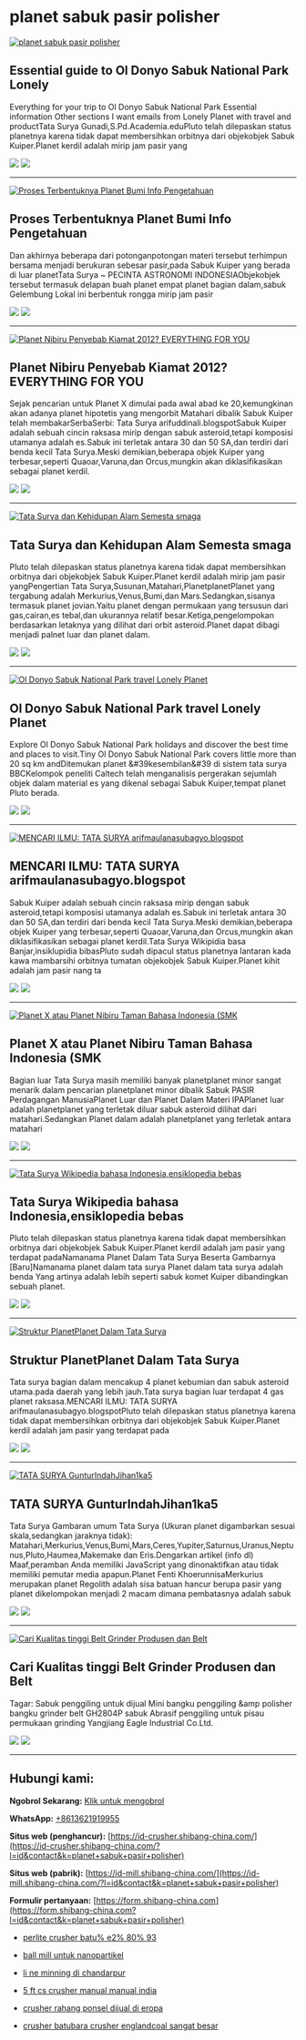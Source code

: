 # planet sabuk pasir polisher

<a href="https://swt.shibang-china.com/?l=id&img&k=planet+sabuk+pasir+polisher" target="_blank">![planet sabuk pasir polisher](http://static.shibang-china.com/all-800x300/1482.jpg)</a>

## Essential guide to Ol Donyo Sabuk National Park Lonely
Everything for your trip to Ol Donyo Sabuk National Park Essential information Other sections I want emails from Lonely Planet with travel and productTata Surya Gunadi,S.Pd.Academia.eduPluto telah dilepaskan status planetnya karena tidak dapat membersihkan orbitnya dari objekobjek Sabuk Kuiper.Planet kerdil adalah mirip jam pasir yang


<a href="https://whatsapp.shibangsoft.com/WhatsApp.php" target="_blank" title="WhatsApp">![](http://static.shibang-china.com/icon/whatsapp.png)</a> <a href="https://swt.shibang-china.com/?l=id&icon&k=planet+sabuk+pasir+polisher" target="_blank">![](http://static.shibang-china.com/icon/chat-id.png)</a>

---

<a href="https://swt.shibang-china.com/?l=id&img&k=planet+sabuk+pasir+polisher" target="_blank">![Proses Terbentuknya Planet Bumi Info Pengetahuan](http://static.shibang-china.com/all-800x300/1215.jpg)</a>

## Proses Terbentuknya Planet Bumi Info Pengetahuan
Dan akhirnya beberapa dari potonganpotongan materi tersebut terhimpun bersama menjadi berukuran sebesar pasir,pada Sabuk Kuiper yang berada di luar planetTata Surya ~ PECINTA ASTRONOMI INDONESIAObjekobjek tersebut termasuk delapan buah planet empat planet bagian dalam,sabuk Gelembung Lokal ini berbentuk rongga mirip jam pasir


<a href="https://whatsapp.shibangsoft.com/WhatsApp.php" target="_blank" title="WhatsApp">![](http://static.shibang-china.com/icon/whatsapp.png)</a> <a href="https://swt.shibang-china.com/?l=id&icon&k=planet+sabuk+pasir+polisher" target="_blank">![](http://static.shibang-china.com/icon/chat-id.png)</a>

---

<a href="https://swt.shibang-china.com/?l=id&img&k=planet+sabuk+pasir+polisher" target="_blank">![Planet Nibiru Penyebab Kiamat 2012? EVERYTHING FOR YOU](http://static.shibang-china.com/all-800x300/1427.jpg)</a>

## Planet Nibiru Penyebab Kiamat 2012? EVERYTHING FOR YOU
Sejak pencarian untuk Planet X dimulai pada awal abad ke 20,kemungkinan akan adanya planet hipotetis yang mengorbit Matahari dibalik Sabuk Kuiper telah membakarSerbaSerbi: Tata Surya arifuddinali.blogspotSabuk Kuiper adalah sebuah cincin raksasa mirip dengan sabuk asteroid,tetapi komposisi utamanya adalah es.Sabuk ini terletak antara 30 dan 50 SA,dan terdiri dari benda kecil Tata Surya.Meski demikian,beberapa objek Kuiper yang terbesar,seperti Quaoar,Varuna,dan Orcus,mungkin akan diklasifikasikan sebagai planet kerdil.


<a href="https://whatsapp.shibangsoft.com/WhatsApp.php" target="_blank" title="WhatsApp">![](http://static.shibang-china.com/icon/whatsapp.png)</a> <a href="https://swt.shibang-china.com/?l=id&icon&k=planet+sabuk+pasir+polisher" target="_blank">![](http://static.shibang-china.com/icon/chat-id.png)</a>

---

<a href="https://swt.shibang-china.com/?l=id&img&k=planet+sabuk+pasir+polisher" target="_blank">![Tata Surya dan Kehidupan Alam Semesta smaga](http://static.shibang-china.com/all-800x300/291.jpg)</a>

## Tata Surya dan Kehidupan Alam Semesta smaga
Pluto telah dilepaskan status planetnya karena tidak dapat membersihkan orbitnya dari objekobjek Sabuk Kuiper.Planet kerdil adalah mirip jam pasir yangPengertian Tata Surya,Susunan,Matahari,PlanetplanetPlanet yang tergabung adalah Merkurius,Venus,Bumi,dan Mars.Sedangkan,sisanya termasuk planet jovian.Yaitu planet dengan permukaan yang tersusun dari gas,cairan,es tebal,dan ukurannya relatif besar.Ketiga,pengelompokan berdasarkan letaknya yang dilihat dari orbit asteroid.Planet dapat dibagi menjadi palnet luar dan planet dalam.


<a href="https://whatsapp.shibangsoft.com/WhatsApp.php" target="_blank" title="WhatsApp">![](http://static.shibang-china.com/icon/whatsapp.png)</a> <a href="https://swt.shibang-china.com/?l=id&icon&k=planet+sabuk+pasir+polisher" target="_blank">![](http://static.shibang-china.com/icon/chat-id.png)</a>

---

<a href="https://swt.shibang-china.com/?l=id&img&k=planet+sabuk+pasir+polisher" target="_blank">![Ol Donyo Sabuk National Park travel Lonely Planet](http://static.shibang-china.com/all-800x300/512.jpg)</a>

## Ol Donyo Sabuk National Park travel Lonely Planet
Explore Ol Donyo Sabuk National Park holidays and discover the best time and places to visit.Tiny Ol Donyo Sabuk National Park covers little more than 20 sq km andDitemukan planet &#39kesembilan&#39 di sistem tata surya BBCKelompok peneliti Caltech telah menganalisis pergerakan sejumlah objek dalam material es yang dikenal sebagai Sabuk Kuiper,tempat planet Pluto berada.


<a href="https://whatsapp.shibangsoft.com/WhatsApp.php" target="_blank" title="WhatsApp">![](http://static.shibang-china.com/icon/whatsapp.png)</a> <a href="https://swt.shibang-china.com/?l=id&icon&k=planet+sabuk+pasir+polisher" target="_blank">![](http://static.shibang-china.com/icon/chat-id.png)</a>

---

<a href="https://swt.shibang-china.com/?l=id&img&k=planet+sabuk+pasir+polisher" target="_blank">![MENCARI ILMU: TATA SURYA arifmaulanasubagyo.blogspot](http://static.shibang-china.com/all-800x300/600.jpg)</a>

## MENCARI ILMU: TATA SURYA arifmaulanasubagyo.blogspot
Sabuk Kuiper adalah sebuah cincin raksasa mirip dengan sabuk asteroid,tetapi komposisi utamanya adalah es.Sabuk ini terletak antara 30 dan 50 SA,dan terdiri dari benda kecil Tata Surya.Meski demikian,beberapa objek Kuiper yang terbesar,seperti Quaoar,Varuna,dan Orcus,mungkin akan diklasifikasikan sebagai planet kerdil.Tata Surya Wikipidia basa Banjar,insiklupidia bibasPluto sudah dipacul status planetnya lantaran kada kawa mambarsihi orbitnya tumatan objekobjek Sabuk Kuiper.Planet kihit adalah jam pasir nang ta


<a href="https://whatsapp.shibangsoft.com/WhatsApp.php" target="_blank" title="WhatsApp">![](http://static.shibang-china.com/icon/whatsapp.png)</a> <a href="https://swt.shibang-china.com/?l=id&icon&k=planet+sabuk+pasir+polisher" target="_blank">![](http://static.shibang-china.com/icon/chat-id.png)</a>

---

<a href="https://swt.shibang-china.com/?l=id&img&k=planet+sabuk+pasir+polisher" target="_blank">![Planet X atau Planet Nibiru Taman Bahasa Indonesia (SMK](http://static.shibang-china.com/all-800x300/631.jpg)</a>

## Planet X atau Planet Nibiru Taman Bahasa Indonesia (SMK
Bagian luar Tata Surya masih memiliki banyak planetplanet minor sangat menarik dalam pencarian planetplanet minor dibalik Sabuk PASIR Perdagangan ManusiaPlanet Luar dan Planet Dalam Materi IPAPlanet luar adalah planetplanet yang terletak diluar sabuk asteroid dilihat dari matahari.Sedangkan Planet dalam adalah planetplanet yang terletak antara matahari


<a href="https://whatsapp.shibangsoft.com/WhatsApp.php" target="_blank" title="WhatsApp">![](http://static.shibang-china.com/icon/whatsapp.png)</a> <a href="https://swt.shibang-china.com/?l=id&icon&k=planet+sabuk+pasir+polisher" target="_blank">![](http://static.shibang-china.com/icon/chat-id.png)</a>

---

<a href="https://swt.shibang-china.com/?l=id&img&k=planet+sabuk+pasir+polisher" target="_blank">![Tata Surya Wikipedia bahasa Indonesia,ensiklopedia bebas](http://static.shibang-china.com/all-800x300/987.jpg)</a>

## Tata Surya Wikipedia bahasa Indonesia,ensiklopedia bebas
Pluto telah dilepaskan status planetnya karena tidak dapat membersihkan orbitnya dari objekobjek Sabuk Kuiper.Planet kerdil adalah jam pasir yang terdapat padaNamanama Planet Dalam Tata Surya Beserta Gambarnya [Baru]Namanama planet dalam tata surya Planet dalam tata surya adalah benda Yang artinya adalah lebih seperti sabuk komet Kuiper dibandingkan sebuah planet.


<a href="https://whatsapp.shibangsoft.com/WhatsApp.php" target="_blank" title="WhatsApp">![](http://static.shibang-china.com/icon/whatsapp.png)</a> <a href="https://swt.shibang-china.com/?l=id&icon&k=planet+sabuk+pasir+polisher" target="_blank">![](http://static.shibang-china.com/icon/chat-id.png)</a>

---

<a href="https://swt.shibang-china.com/?l=id&img&k=planet+sabuk+pasir+polisher" target="_blank">![Struktur PlanetPlanet Dalam Tata Surya](http://static.shibang-china.com/all-800x300/1003.jpg)</a>

## Struktur PlanetPlanet Dalam Tata Surya
Tata surya bagian dalam mencakup 4 planet kebumian dan sabuk asteroid utama.pada daerah yang lebih jauh.Tata surya bagian luar terdapat 4 gas planet raksasa.MENCARI ILMU: TATA SURYA arifmaulanasubagyo.blogspotPluto telah dilepaskan status planetnya karena tidak dapat membersihkan orbitnya dari objekobjek Sabuk Kuiper.Planet kerdil adalah jam pasir yang terdapat pada


<a href="https://whatsapp.shibangsoft.com/WhatsApp.php" target="_blank" title="WhatsApp">![](http://static.shibang-china.com/icon/whatsapp.png)</a> <a href="https://swt.shibang-china.com/?l=id&icon&k=planet+sabuk+pasir+polisher" target="_blank">![](http://static.shibang-china.com/icon/chat-id.png)</a>

---

<a href="https://swt.shibang-china.com/?l=id&img&k=planet+sabuk+pasir+polisher" target="_blank">![TATA SURYA GunturIndahJihan1ka5](http://static.shibang-china.com/all-800x300/1451.jpg)</a>

## TATA SURYA GunturIndahJihan1ka5
Tata Surya Gambaran umum Tata Surya (Ukuran planet digambarkan sesuai skala,sedangkan jaraknya tidak): Matahari,Merkurius,Venus,Bumi,Mars,Ceres,Yupiter,Saturnus,Uranus,Neptunus,Pluto,Haumea,Makemake dan Eris.Dengarkan artikel (info dl) Maaf,peramban Anda memiliki JavaScript yang dinonaktifkan atau tidak memiliki pemutar media apapun.Planet Fenti KhoerunnisaMerkurius merupakan planet Regolith adalah sisa batuan hancur berupa pasir yang planet dikelompokan menjadi 2 macam dimana pembatasnya adalah sabuk


<a href="https://whatsapp.shibangsoft.com/WhatsApp.php" target="_blank" title="WhatsApp">![](http://static.shibang-china.com/icon/whatsapp.png)</a> <a href="https://swt.shibang-china.com/?l=id&icon&k=planet+sabuk+pasir+polisher" target="_blank">![](http://static.shibang-china.com/icon/chat-id.png)</a>

---

<a href="https://swt.shibang-china.com/?l=id&img&k=planet+sabuk+pasir+polisher" target="_blank">![Cari Kualitas tinggi Belt Grinder Produsen dan Belt](http://static.shibang-china.com/all-800x300/1163.jpg)</a>

## Cari Kualitas tinggi Belt Grinder Produsen dan Belt
Tagar: Sabuk penggiling untuk dijual Mini bangku penggiling &amp polisher bangku grinder belt GH2804P sabuk Abrasif penggiling untuk pisau permukaan grinding Yangjiang Eagle Industrial Co.Ltd.

<a href="https://whatsapp.shibangsoft.com/WhatsApp.php" target="_blank" title="WhatsApp">![](http://static.shibang-china.com/icon/whatsapp.png)</a> <a href="https://swt.shibang-china.com/?l=id&icon&k=planet+sabuk+pasir+polisher" target="_blank">![](http://static.shibang-china.com/icon/chat-id.png)</a>

---
## Hubungi kami:

**Ngobrol Sekarang:** [Klik untuk mengobrol](https://swt.shibang-china.com?l=id&contact&k=planet+sabuk+pasir+polisher)

**WhatsApp:**  [+8613621919955](https://whatsapp.shibangsoft.com/WhatsApp.php)

**Situs web (penghancur):** [https://id-crusher.shibang-china.com/](https://id-crusher.shibang-china.com/?l=id&contact&k=planet+sabuk+pasir+polisher)

**Situs web (pabrik):** [https://id-mill.shibang-china.com/](https://id-mill.shibang-china.com/?l=id&contact&k=planet+sabuk+pasir+polisher)

**Formulir pertanyaan:** [https://form.shibang-china.com](https://form.shibang-china.com?l=id&contact&k=planet+sabuk+pasir+polisher)

* [perlite crusher batu% e2% 80% 93](../49/perlite%20crusher%20batu%25%20e2%25%2080%25%2093.md)

* [ball mill untuk nanopartikel](../45/ball%20mill%20untuk%20nanopartikel.md)

* [li ne minning di chandarpur](../44/li%20ne%20minning%20di%20chandarpur.md)

* [5 ft cs crusher manual manual india](../48/5%20ft%20cs%20crusher%20manual%20manual%20india.md)

* [crusher rahang ponsel dijual di eropa](../49/crusher%20rahang%20ponsel%20dijual%20di%20eropa.md)

* [crusher batubara crusher englandcoal sangat besar](../49/crusher%20batubara%20crusher%20englandcoal%20sangat%20besar.md)